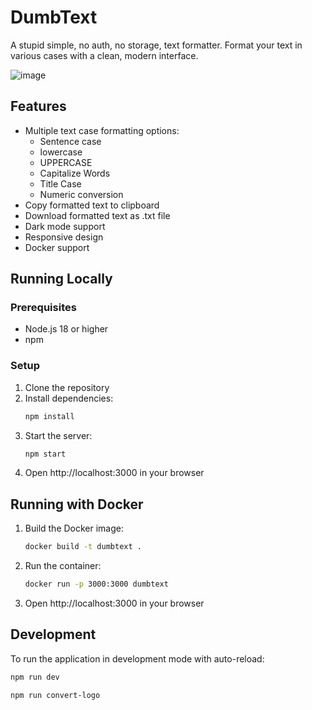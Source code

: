 # DumbText

A stupid simple, no auth, no storage, text formatter. Format your text in various cases with a clean, modern interface.

![image](https://github.com/user-attachments/assets/7e9c5bbc-c5b7-4469-8b5d-7f162128b9ab)



## Features

- Multiple text case formatting options:
  - Sentence case
  - lowercase
  - UPPERCASE
  - Capitalize Words
  - Title Case
  - Numeric conversion
- Copy formatted text to clipboard
- Download formatted text as .txt file
- Dark mode support
- Responsive design
- Docker support

## Running Locally

### Prerequisites

- Node.js 18 or higher
- npm

### Setup

1. Clone the repository
2. Install dependencies:
   ```bash
   npm install
   ```
3. Start the server:
   ```bash
   npm start
   ```
4. Open http://localhost:3000 in your browser

## Running with Docker

1. Build the Docker image:
   ```bash
   docker build -t dumbtext .
   ```
2. Run the container:
   ```bash
   docker run -p 3000:3000 dumbtext
   ```
3. Open http://localhost:3000 in your browser

## Development

To run the application in development mode with auto-reload:

```bash
npm run dev
```

```bash
npm run convert-logo
``` 
